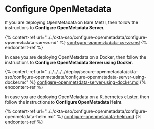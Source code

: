 # Configure OpenMetadata

If you are deploying OpenMetadata on Bare Metal, then follow the instructions to **Configure OpenMetadata Server**.

{% content-ref url="../../okta-sso/configure-openmetadata/configure-openmetadata-server.md" %}
[configure-openmetadata-server.md](../../okta-sso/configure-openmetadata/configure-openmetadata-server.md)
{% endcontent-ref %}

In case you are deploying OpenMetadata on a Docker, then follow the instructions to **Configure OpenMetadata Server using Docker**.

{% content-ref url="../../../../../deploy/secure-openmetadata/okta-sso/configure-openmetadata/configure-openmetadata-server-using-docker.md" %}
[configure-openmetadata-server-using-docker.md](../../../../../deploy/secure-openmetadata/okta-sso/configure-openmetadata/configure-openmetadata-server-using-docker.md)
{% endcontent-ref %}

In case you are deploying OpenMetadata on a Kubernetes cluster, then follow the instructions to **Configure OpenMetadata Helm**.

{% content-ref url="../../okta-sso/configure-openmetadata/configure-openmetadata-helm.md" %}
[configure-openmetadata-helm.md](../../okta-sso/configure-openmetadata/configure-openmetadata-helm.md)
{% endcontent-ref %}
